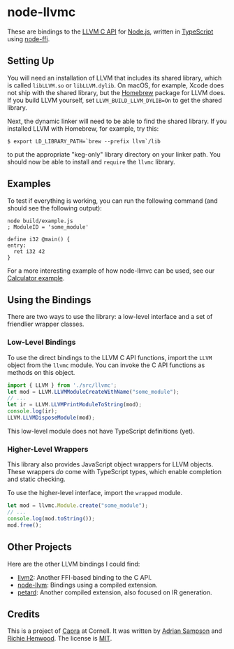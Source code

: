 node-llvmc
==========

These are bindings to the [LLVM C API][llvm-c] for [Node.js][], written in [TypeScript][] using [node-ffi][].


Setting Up
----------

You will need an installation of LLVM that includes its shared library, which is called `libLLVM.so` or `libLLVM.dylib`. On macOS, for example, Xcode does not ship with the shared library, but the [Homebrew][] package for LLVM does. If you build LLVM yourself, set `LLVM_BUILD_LLVM_DYLIB=On` to get the shared library.

[Homebrew]: https://brew.sh

Next, the dynamic linker will need to be able to find the shared library. If you installed LLVM with Homebrew, for example, try this:

    $ export LD_LIBRARY_PATH=`brew --prefix llvm`/lib

to put the appropriate "keg-only" library directory on your linker path.
You should now be able to install and `require` the `llvmc` library.


Examples
--------

To test if everything is working, you can run the following command (and should see the following output):

```shell
node build/example.js
; ModuleID = 'some_module'

define i32 @main() {
entry:
  ret i32 42
}
```
For a more interesting example of how node-llmvc can be used, see our [Calculator example].


Using the Bindings
------------------

There are two ways to use the library: a low-level interface and a set of friendlier wrapper classes.

### Low-Level Bindings

To use the direct bindings to the LLVM C API functions, import the `LLVM` object from the `llvmc` module. You can invoke the C API functions as methods on this object.

```typescript
import { LLVM } from './src/llvmc';
let mod = LLVM.LLVMModuleCreateWithName("some_module");
// ...
let ir = LLVM.LLVMPrintModuleToString(mod);
console.log(ir);
LLVM.LLVMDisposeModule(mod);
```

This low-level module does not have TypeScript definitions (yet).

### Higher-Level Wrappers

This library also provides JavaScript object wrappers for LLVM objects. These wrappers *do* come with TypeScript types, which enable completion and static checking.

To use the higher-level interface, import the `wrapped` module.

```typescript
let mod = llvmc.Module.create("some_module");
// ...
console.log(mod.toString());
mod.free();
```


Other Projects
--------------

Here are the other LLVM bindings I could find:

* [llvm2](https://github.com/dirk/llvm2): Another FFI-based binding to the C API.
* [node-llvm](https://github.com/kevinmehall/node-llvm): Bindings using a compiled extension.
* [petard](https://github.com/couchand/petard): Another compiled extension, also focused on IR generation.

[llvm-c]: http://llvm.org/docs/doxygen/html/group__LLVMC.html
[node.js]: https://nodejs.org/en/
[typescript]: https://www.typescriptlang.org
[node-ffi]: https://github.com/node-ffi/node-ffi
[LLVM Getting Started]: http://llvm.org/docs/GettingStarted.html
[Calculator example]: https://github.com/cucapra/node-llvmc/tree/master/example


Credits
-------

This is a project of [Capra][] at Cornell. It was written by [Adrian Sampson][adrian] and [Richie Henwood][richie]. The license is [MIT][].

[MIT]: https://opensource.org/licenses/MIT
[richie]: https://github.com/rhenwood39
[adrian]: http://www.cs.cornell.edu/~asampson/
[capra]: https://capra.cs.cornell.edu
